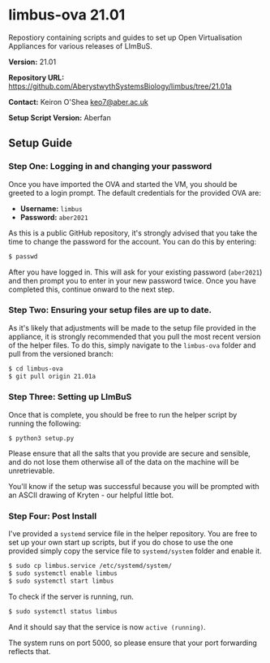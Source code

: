 # limbus-ova 21.01
Repostiory containing scripts and guides to set up Open Virtualisation Appliances
for various releases of LImBuS.

**Version:** 21.01

**Repository URL:** https://github.com/AberystwythSystemsBiology/limbus/tree/21.01a

**Contact:** Keiron O'Shea <keo7@aber.ac.uk>

**Setup Script Version:** Aberfan

## Setup Guide

### Step One: Logging in and changing your password

Once you have imported the OVA and started the VM, you should be greeted to a login prompt. The default credentials for the provided OVA are: 

- **Username:** `limbus`
- **Password:** `aber2021`

As this is a public GitHub repository, it's strongly advised that you take the time to change the password for the account. You can do this by entering:

```bash
$ passwd
```

After you have logged in. This will ask for your existing password (`aber2021`) and then prompt you to enter in your new password twice. Once you have completed this, continue onward to the next step.

### Step Two: Ensuring your setup files are up to date.

As it's likely that adjustments will be made to the setup file provided in the appliance, it is strongly recommended that you pull the most recent version of the helper files. To do this, simply navigate to the `limbus-ova` folder and pull from the versioned branch:

```bash
$ cd limbus-ova
$ git pull origin 21.01a

```

### Step Three: Setting up LImBuS

Once that is complete, you should be free to run the helper script by running the following:

```
$ python3 setup.py
```

Please ensure that all the salts that you provide are secure and sensible, and do not lose them otherwise all of the data on the machine will be unretrievable.

You'll know if the setup was successful because you will be prompted with an ASCII drawing of Kryten - our helpful little bot. 

### Step Four: Post Install

I've provided a `systemd` service file in the helper repository. You are free to set up your own start up scripts, but if you do chose to use the one provided simply copy the service file to `systemd/system` folder and enable it.

```bash
$ sudo cp limbus.service /etc/systemd/system/
$ sudo systemctl enable limbus
$ sudo systemctl start limbus
```

To check if the server is running, run.

```bash
$ sudo systemctl status limbus
```

And it should say that the service is now `active (running)`.

The system runs on port 5000, so please ensure that your port forwarding reflects that.